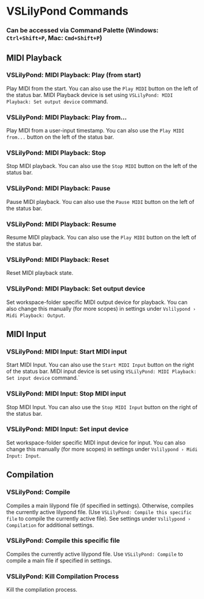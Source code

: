 # VSLilyPond Commands

### Can be accessed via Command Palette (Windows: `Ctrl+Shift+P`, Mac: `Cmd+Shift+P`)

## MIDI Playback

### VSLilyPond: MIDI Playback: Play (from start)

Play MIDI from the start. You can also use the `Play MIDI` button on the left of the status bar. MIDI Playback device is set using `VSLilyPond: MIDI Playback: Set output device` command.

### VSLilyPond: MIDI Playback: Play from...

Play MIDI from a user-input timestamp. You can also use the `Play MIDI from...` button on the left of the status bar.

### VSLilyPond: MIDI Playback: Stop

Stop MIDI playback. You can also use the `Stop MIDI` button on the left of the status bar.

### VSLilyPond: MIDI Playback: Pause

Pause MIDI playback. You can also use the `Pause MIDI` button on the left of the status bar.

### VSLilyPond: MIDI Playback: Resume

Resume MIDI playback. You can also use the `Play MIDI` button on the left of the status bar.

### VSLilyPond: MIDI Playback: Reset

Reset MIDI playback state.

### VSLilyPond: MIDI Playback: Set output device

Set workspace-folder specific MIDI output device for playback. You can also change this manually (for more scopes) in settings under `Vslilypond › Midi Playback: Output`.

## MIDI Input

### VSLilyPond: MIDI Input: Start MIDI input

Start MIDI Input. You can also use the `Start MIDI Input` button on the right of the status bar. MIDI input device is set using `VSLilyPond: MIDI Playback: Set input device` command.`

### VSLilyPond: MIDI Input: Stop MIDI input

Stop MIDI Input. You can also use the `Stop MIDI Input` button on the right of the status bar.

### VSLilyPond: MIDI Input: Set input device

Set workspace-folder specific MIDI input device for input. You can also change this manually (for more scopes) in settings under `Vslilypond › Midi Input: Input`.

## Compilation

### VSLilyPond: Compile

Compiles a main lilypond file (if specified in settings). Otherwise, compiles the currently active lilypond file. (Use `VSLilyPond: Compile this specific file` to compile the currently active file). See settings under `Vslilypond › Compilation` for additional settings.

### VSLilyPond: Compile this specific file

Compiles the currently active lilypond file. Use `VSLilyPond: Compile` to compile a main file if specified in settings.

### VSLilyPond: Kill Compilation Process

Kill the compilation process.